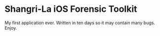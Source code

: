 # Shangri-La iOS Forensic Toolkit

My first application ever. Written in ten days so it may contain many bugs. Enjoy.
